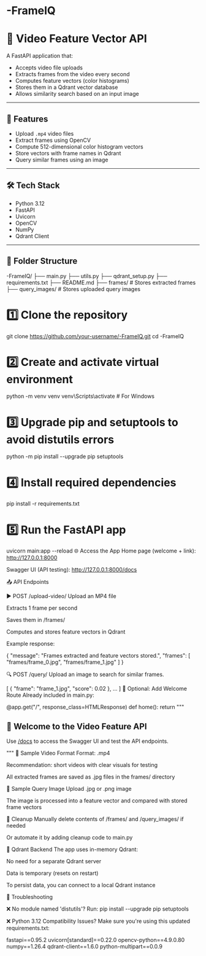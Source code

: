 # -FrameIQ
# 🎥 Video Feature Vector API

A FastAPI application that:

- Accepts video file uploads
- Extracts frames from the video every second
- Computes feature vectors (color histograms)
- Stores them in a Qdrant vector database
- Allows similarity search based on an input image

---

## 🚀 Features

- Upload `.mp4` video files
- Extract frames using OpenCV
- Compute 512-dimensional color histogram vectors
- Store vectors with frame names in Qdrant
- Query similar frames using an image

---

## 🛠️ Tech Stack

- Python 3.12
- FastAPI
- Uvicorn
- OpenCV
- NumPy
- Qdrant Client

---

## 📁 Folder Structure

-FrameIQ/
├── main.py
├── utils.py
├── qdrant_setup.py
├── requirements.txt
├── README.md
├── frames/ # Stores extracted frames
├── query_images/ # Stores uploaded query images


# 1️⃣ Clone the repository
git clone https://github.com/your-username/-FrameIQ.git
cd -FrameIQ

# 2️⃣ Create and activate virtual environment
python -m venv venv
venv\Scripts\activate        # For Windows

# 3️⃣ Upgrade pip and setuptools to avoid distutils errors
python -m pip install --upgrade pip setuptools

# 4️⃣ Install required dependencies
pip install -r requirements.txt

# 5️⃣ Run the FastAPI app
uvicorn main:app --reload
🌐 Access the App
Home page (welcome + link): http://127.0.0.1:8000

Swagger UI (API testing): http://127.0.0.1:8000/docs


📤 API Endpoints

▶️ POST /upload-video/
Upload an MP4 file

Extracts 1 frame per second

Saves them in /frames/

Computes and stores feature vectors in Qdrant

Example response:

{
  "message": "Frames extracted and feature vectors stored.",
  "frames": [
    "frames/frame_0.jpg",
    "frames/frame_1.jpg"
  ]
}

🔍 POST /query/
Upload an image to search for similar frames.

[
  {
    "frame": "frame_1.jpg",
    "score": 0.02
  },
  ...
]
🔧 Optional: Add Welcome Route
Already included in main.py:

@app.get("/", response_class=HTMLResponse)
def home():
    return """
    <h2>🎥 Welcome to the Video Feature API</h2>
    <p>Use <a href="/docs">/docs</a> to access the Swagger UI and test the API endpoints.</p>
    """
💾 Sample Video Format
Format: .mp4

Recommendation: short videos with clear visuals for testing

All extracted frames are saved as .jpg files in the frames/ directory

📸 Sample Query Image
Upload .jpg or .png image

The image is processed into a feature vector and compared with stored frame vectors

🧹 Cleanup
Manually delete contents of /frames/ and /query_images/ if needed

Or automate it by adding cleanup code to main.py

🧠 Qdrant Backend
The app uses in-memory Qdrant:

No need for a separate Qdrant server

Data is temporary (resets on restart)

To persist data, you can connect to a local Qdrant instance

🐞 Troubleshooting

❌ No module named 'distutils'?
Run:
pip install --upgrade pip setuptools

❌ Python 3.12 Compatibility Issues?
Make sure you're using this updated requirements.txt:

fastapi==0.95.2
uvicorn[standard]==0.22.0
opencv-python==4.9.0.80
numpy==1.26.4
qdrant-client==1.6.0
python-multipart==0.0.9
